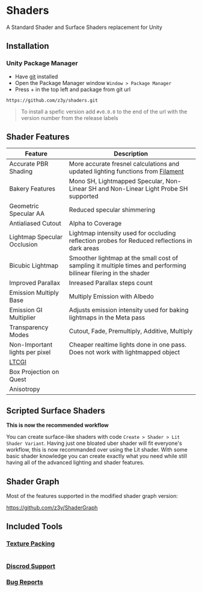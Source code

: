 # Shaders
A Standard Shader and Surface Shaders replacement for Unity

## Installation
### Unity Package Manager

- Have [git](https://git-scm.com/downloads) installed
- Open the Package Manager window `Window > Package Manager`
- Press + in the top left and package from git url
```
https://github.com/z3y/shaders.git
```

> To install a spefic version add `#v0.0.0` to the end of the url with the version number  from the release labels

## Shader Features

| Feature | Description |
| - | - |
|Accurate PBR Shading | More accurate fresnel calculations and updated lighting functions from [Filament](https://github.com/google/filament) |
|Bakery Features| Mono SH, Lightmapped Specular, Non-Linear SH and Non-Linear Light Probe SH supported |
|Geometric Specular AA| Reduced specular shimmering |
|Antialiased Cutout | Alpha to Coverage |
|Lightmap Specular Occlusion| Lightmap intensity used for occluding reflection probes for Reduced reflections in dark areas|
|Bicubic Lightmap| Smoother lightmap at the small cost of sampling it multiple times and performing bilinear filering in the shader|
|Improved Parallax | Inreased Parallax steps count |
|Emission Multiply Base | Multiply Emission with Albedo|
|Emission GI Multiplier| Adjusts emission intensity used for baking lightmaps in the Meta pass |
|Transparency Modes | Cutout, Fade, Premultiply, Additive, Multiply|
|Non-Important lights per pixel| Cheaper realtime lights done in one pass. Does not work with lightmapped object |
|[LTCGI](https://github.com/PiMaker/ltcgi)||
|Box Projection on Quest||
|Anisotropy||

## Scripted Surface Shaders

**This is now the recommended workflow**

You can create surface-like shaders with code `Create > Shader > Lit Shader Variant`. Having just one bloated uber shader will fit everyone's workflow, this is now recommanded over using the Lit shader. With some basic shader knowledge you can create exactly what you need while still having all of the advanced lighting and shader features.



## Shader Graph
Most of the features supported in the modified shader graph version:

https://github.com/z3y/ShaderGraph 


## Included Tools 
### [Texture Packing](/Documentation~/TexturePacking.md)


#

### [Discrod Support](https://discord.gg/bw46tKgRFT)
### [Bug Reports](https://github.com/z3y/shaders/issues)